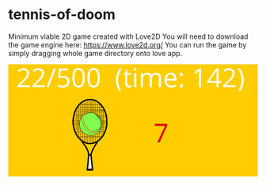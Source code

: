 # tennis-of-doom
Minimum viable 2D game created with Love2D
You will need to download the game engine here: https://www.love2d.org/
You can run the game by simply dragging whole game directory onto love app.

<img src="https://github.com/cohadar/tennis-of-doom/blob/master/screenshot.png">

